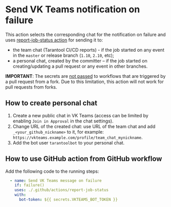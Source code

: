 # Send VK Teams notification on failure

This action selects the corresponding chat for the notification on failure and
uses [report-job-status action](https://github.com/tarantool/actions/tree/master/report-job-status)
for sending it to:
* the team chat (Tarantool CI/CD reports) - if the job started on any event in
the `master` or release branch (`1.10`, `2.10`, etc);
* a personal chat, created by the committer – if the job started on
creating/updating a pull request or any event in other branches.

__IMPORTANT__: The secrets are [not passed](https://docs.github.com/en/actions/security-guides/encrypted-secrets#using-encrypted-secrets-in-a-workflow)
to workflows that are triggered by a pull request from a fork. Due to
this limitation, this action will not work for pull requests from forks.

## How to create personal chat

1. Create a new public chat in VK Teams (access can be limited by enabling
`Join in Approval` in the chat settings).
2. Change URL of the created chat: use URL of the team chat and add
`_<your_github_nickname>` to it, for example:
`https://vkteams.example.com/profile/team_chat_mynickname`.
3. Add the bot user `tarantoolbot` to your personal chat.

## How to use GitHub action from GitHub workflow

Add the following code to the running steps:
```yml
  - name: Send VK Teams message on failure
    if: failure()
    uses: ./.github/actions/report-job-status
    with:
      bot-token: ${{ secrets.VKTEAMS_BOT_TOKEN }}
```

